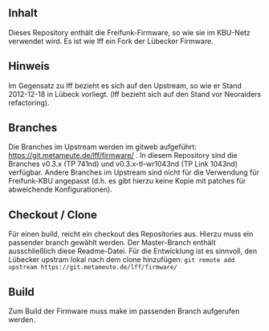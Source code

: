 ## Inhalt
Dieses Repository enthält die Freifunk-Firmware, so wie sie im KBU-Netz verwendet wird. Es ist wie lff ein Fork der Lübecker Firmware.

## Hinweis
Im Gegensatz zu lff bezieht es sich auf den Upstream, so wie er Stand 2012-12-18 in Lübeck vorliegt. (lff bezieht sich auf den Stand vor Neoraiders refactoring).

## Branches
Die Branches im Upstream werden im gitweb aufgeführt: https://git.metameute.de/lff/firmware/ . In diesem Repository sind die Branches v0.3.x (TP 741nd) und v0.3.x-tl-wr1043nd (TP Link 1043nd) verfügbar.
Andere Branches im Upstream sind nicht für die Verwendung für Freifunk-KBU angepasst (d.h. es gibt hierzu keine Kopie mit patches für abweichende Konfigurationen).

## Checkout / Clone
Für einen build, reicht ein checkout des Repositories aus. Hierzu muss ein passender branch gewählt werden. Der Master-Branch enthält ausschließlich diese Readme-Datei.
Für die Entwicklung ist es sinnvoll, den Lübecker upstram lokal nach dem clone hinzufügen:
`git remote add upstream https://git.metameute.de/lff/firmware/`


## Build
Zum Build der Firmware muss make im passenden Branch aufgerufen werden.


